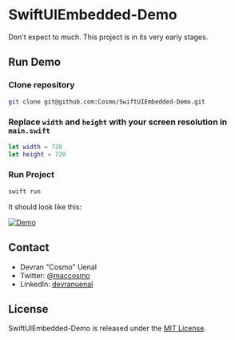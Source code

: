 # SwiftUIEmbedded-Demo

Don't expect to much. This project is in its very early stages.
 
## Run Demo

### Clone repository
```bash
git clone git@github.com:Cosmo/SwiftUIEmbedded-Demo.git
```

### Replace `width` and `height` with your screen resolution in `main.swift`
```swift
let width = 720
let height = 720
```

### Run Project
```bash
swift run
```

It should look like this:

[![Demo](https://img.youtube.com/vi/bE1bqOhXcY4/0.jpg)](https://www.youtube.com/watch?v=bE1bqOhXcY4)

## Contact

* Devran "Cosmo" Uenal
* Twitter: [@maccosmo](http://twitter.com/maccosmo)
* LinkedIn: [devranuenal](https://www.linkedin.com/in/devranuenal)

## License

SwiftUIEmbedded-Demo is released under the [MIT License](http://www.opensource.org/licenses/MIT).
